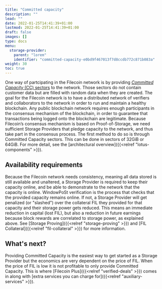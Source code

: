 ```yaml
---
title: "Committed capacity"
description: ""
lead: ""
date: 2022-01-25T14:41:39+01:00
lastmod: 2022-01-25T14:41:39+01:00
draft: false
images: []
type: docs
menu:
  storage-provider:
    parent: "lorem"
    identifier: "committed-capacity-e0bd9f467013f7d8ccdb772c871b083a"
weight: 30
toc: true
---
```


One way of partcipating in the Filecoin network is by providing [_Committed Capacity_ (CC) sectors](https://docs.filecoin.io/reference/general/glossary/#capacity-commitment) to the network. Those sectors do not contain customer data but are filled with random data when they are created. The goal for the Filecoin network is to have a distributed network of verifiers and collaborators to the network in order to run and maintain a healthy blockchain. Any public blockchain network requires enough participants in the consensus mechanism of the blockchain, in order to guarantee that transactions being logged onto the blockchain are legitimate. Because Filecoin’s consensus mechanism is based on Proof-of-Storage, we need sufficient Storage Providers that pledge capacity to the network, and thus take part in the consensus process. The first method to do so is through Committed Capacity sectors. This can be done in sectors of 32GiB or 64GiB. For more detail, see the [architectural overview]({{<relref "lotus-components" >}}).

## Availability requirements
Because the Filecoin network needs consistency, meaning all data stored is still available and unaltered, a Storage Provider is required to keep their capacity online, and be able to demonstrate to the network that the capacity is online.  WindowPoSt verification is the process that checks that the provided capacity remains online. If not, a Storage Provider will get penalized (or "slashed") over the collateral FIL they provided for that capacity and their storage power gets reduced. <!--TODO STEF how, and by how much?--> This means an immediate reduction in capital (lost FIL), but also a reduction in future earnings because block rewards are correlated to storage power, as explained above. See [Storage Proving]({{<relref "storage-proving" >}}) and [FIL Collateral]({{<relref "fil-collateral" >}}) for more information.

## What's next?
Providing Committed Capacity is the easiest way to get started as a Storage Provider but the economics are very dependent on the price of FIL. When the price of FIL is low <!-- TODO STEF what is low? maybe give a dated example?--> it is not profitable to only provide Committed Capacity. This is where [Filecoin Plus]({{<relref "verified-deals" >}}) comes in along with [extra services you can charge for]({{<relref "auxiliary-services" >}}).
